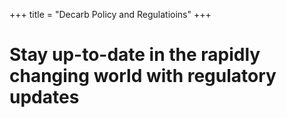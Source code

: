 +++
title = "Decarb Policy and Regulatioins"
+++

# Stay up-to-date in the rapidly changing world with regulatory updates
